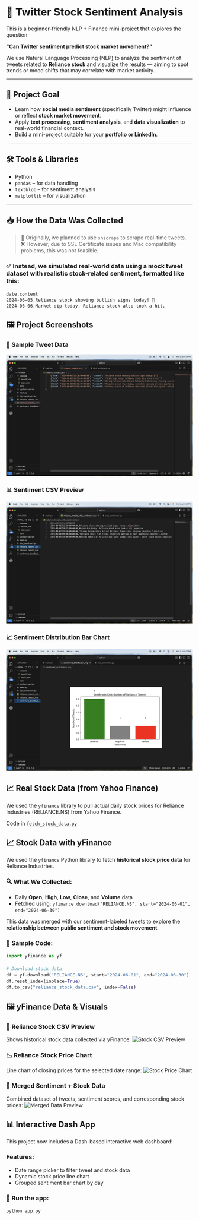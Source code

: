 # 🧠 Twitter Stock Sentiment Analysis

This is a beginner-friendly NLP + Finance mini-project that explores the question:

**"Can Twitter sentiment predict stock market movement?"**

We use Natural Language Processing (NLP) to analyze the sentiment of tweets related to **Reliance stock** and visualize the results — aiming to spot trends or mood shifts that may correlate with market activity.

---

## 📌 Project Goal

- Learn how **social media sentiment** (specifically Twitter) might influence or reflect **stock market movement**.
- Apply **text processing**, **sentiment analysis**, and **data visualization** to real-world financial context.
- Build a mini-project suitable for your **portfolio or LinkedIn**.

---

## 🛠️ Tools & Libraries

- Python
- `pandas` – for data handling
- `textblob` – for sentiment analysis
- `matplotlib` – for visualization

---

## 📥 How the Data Was Collected

> 📌 Originally, we planned to use `snscrape` to scrape real-time tweets.  
> ❌ However, due to SSL Certificate issues and Mac compatibility problems, this was not feasible.

### ✅ Instead, we simulated real-world data using a **mock tweet dataset** with realistic stock-related sentiment, formatted like this:

```csv
date,content
2024-06-05,Reliance stock showing bullish signs today! 🚀
2024-06-06,Market dip today. Reliance stock also took a hit.

```
## 🖼️ Project Screenshots

### 🧾 Sample Tweet Data
![Sample Tweet Data](sample_tweet_data.png)

### 📊 Sentiment CSV Preview
![Sentiment CSV Preview](sentiment_csv_preview.png)

### 📈 Sentiment Distribution Bar Chart
![Sentiment Distribution](sentiment_bar_chart.png)


## 📈 Real Stock Data (from Yahoo Finance)

We used the `yfinance` library to pull actual daily stock prices for Reliance Industries (RELIANCE.NS) from Yahoo Finance.

Code in [`fetch_stock_data.py`](fetch_stock_data.py)



## 📈 Stock Data with yFinance

We used the `yfinance` Python library to fetch **historical stock price data** for Reliance Industries.

### 🔍 What We Collected:
- Daily **Open**, **High**, **Low**, **Close**, and **Volume** data
- Fetched using: `yfinance.download("RELIANCE.NS", start="2024-06-01", end="2024-06-30")`

This data was merged with our sentiment-labeled tweets to explore the **relationship between public sentiment and stock movement**.

### 🧪 Sample Code:
```python
import yfinance as yf

# Download stock data
df = yf.download("RELIANCE.NS", start="2024-06-01", end="2024-06-30")
df.reset_index(inplace=True)
df.to_csv("reliance_stock_data.csv", index=False)

```


## 🖼️ yFinance Data & Visuals

### 📁 Reliance Stock CSV Preview
Shows historical stock data collected via yFinance:
![Stock CSV Preview](screenshots/stock_data_csv_preview.png)

### 📉 Reliance Stock Price Chart
Line chart of closing prices for the selected date range:
![Stock Price Chart](screenshots/stock_price_chart.png)

### 🔗 Merged Sentiment + Stock Data
Combined dataset of tweets, sentiment scores, and corresponding stock prices:
![Merged Data Preview](screenshots/merged_sentiment_stock_preview.png)


## 📊 Interactive Dash App

This project now includes a Dash-based interactive web dashboard!

### Features:
- Date range picker to filter tweet and stock data
- Dynamic stock price line chart
- Grouped sentiment bar chart by day

### 🔗 Run the app:
```bash
python app.py
